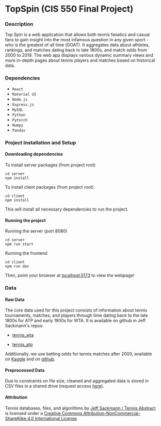 # TopSpin (CIS 550 Final Project)

### Description

Top Spin is a web application that allows both tennis fanatics and casual fans to gain insight into the most infamous question in any given sport - who is the greatest of all time (GOAT). It aggregates data about athletes, rankings, and matches dating back to late 1800s, and match odds from 2000 to 2019. The web app displays various dynamic summary views and more in-depth pages about tennis players and matches based on historical data.

### Dependencies

- `React`
- `Material UI`
- `Node.js`
- `Express.js`
- `MySQL`
- `Python`
- `Pytorch`
- `Numpy`
- `Pandas`

### Project Installation and Setup

#### Downloading dependencies

To install server packages (from project root)

    cd server
    npm install

To install client packages (from project root)

    cd client
    npm install

This will install all necessary dependencies to run the project.

#### Running the project

Running the server (port 8080)

    cd server
    npm run start

Running the frontend

    cd client
    npm run dev

Then, point your browser at [localhost:5173](http://localhost:5173/) to view the webpage!

### Data

#### Raw Data

The core data used for this project consists of information about tennis tournaments, matches, and players through time dating back to the late 1800s for ATP and early 1900s for WTA. It is available on github in Jeff Sackmann's repos:

- [tennis_wta](https://github.com/JeffSackmann/tennis_wta)

- [tennis_atp](https://github.com/JeffSackmann/tennis_atp)

Additionally, we use betting odds for tennis matches after 2000, available on [Kaggle](https://www.kaggle.com/datasets/hakeem/atp-and-wta-tennis-data) and on [github](https://github.com/chief-r0cka/MLT).

#### Preprocessed Data

Due to constraints on file size, cleaned and aggregated data is stored in CSV files in a shared drive (request access [here](https://drive.google.com/drive/folders/14wodIUZZj7R28aX-mTczlzbZ5z_Nh_bw?usp=sharing)).

#### Attribution

Tennis databases, files, and algorithms by [Jeff Sackmann / Tennis Abstract](http://www.tennisabstract.com/) is licensed under a [Creative Commons Attribution-NonCommercial-ShareAlike 4.0 International License](http://creativecommons.org/licenses/by-nc-sa/4.0/).
